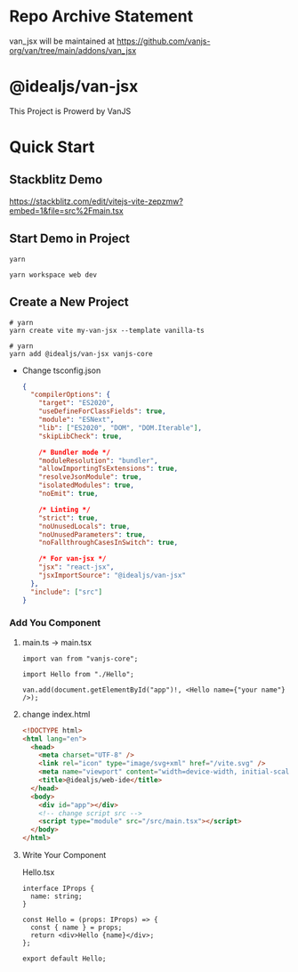 # Repo Archive Statement

van_jsx will be maintained at https://github.com/vanjs-org/van/tree/main/addons/van_jsx

# @idealjs/van-jsx

This Project is Prowerd by VanJS

# Quick Start

## Stackblitz Demo

https://stackblitz.com/edit/vitejs-vite-zepzmw?embed=1&file=src%2Fmain.tsx

## Start Demo in Project

```
yarn
```

```
yarn workspace web dev
```

## Create a New Project

```
# yarn
yarn create vite my-van-jsx --template vanilla-ts
```

```
# yarn
yarn add @idealjs/van-jsx vanjs-core
```

- Change tsconfig.json

  ```json
  {
    "compilerOptions": {
      "target": "ES2020",
      "useDefineForClassFields": true,
      "module": "ESNext",
      "lib": ["ES2020", "DOM", "DOM.Iterable"],
      "skipLibCheck": true,

      /* Bundler mode */
      "moduleResolution": "bundler",
      "allowImportingTsExtensions": true,
      "resolveJsonModule": true,
      "isolatedModules": true,
      "noEmit": true,

      /* Linting */
      "strict": true,
      "noUnusedLocals": true,
      "noUnusedParameters": true,
      "noFallthroughCasesInSwitch": true,

      /* For van-jsx */
      "jsx": "react-jsx",
      "jsxImportSource": "@idealjs/van-jsx"
    },
    "include": ["src"]
  }
  ```

### Add You Component

1.  main.ts -> main.tsx

    ```tsx
    import van from "vanjs-core";

    import Hello from "./Hello";

    van.add(document.getElementById("app")!, <Hello name={"your name"} />);
    ```

2.  change index.html

    ```html
    <!DOCTYPE html>
    <html lang="en">
      <head>
        <meta charset="UTF-8" />
        <link rel="icon" type="image/svg+xml" href="/vite.svg" />
        <meta name="viewport" content="width=device-width, initial-scale=1.0" />
        <title>@idealjs/web-ide</title>
      </head>
      <body>
        <div id="app"></div>
        <!-- change script src -->
        <script type="module" src="/src/main.tsx"></script>
      </body>
    </html>
    ```

3.  Write Your Component

    Hello.tsx

    ```tsx
    interface IProps {
      name: string;
    }

    const Hello = (props: IProps) => {
      const { name } = props;
      return <div>Hello {name}</div>;
    };

    export default Hello;
    ```
